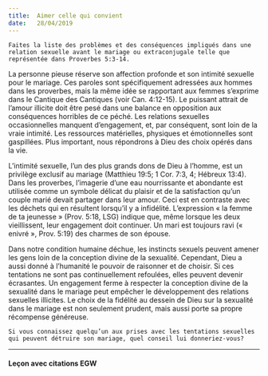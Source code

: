 ```yaml
---
title:  Aimer celle qui convient
date:   28/04/2019
---
```


`Faites la liste des problèmes et des conséquences impliqués dans une relation sexuelle avant le mariage ou extraconjugale telle que représentée dans Proverbes 5:3-14.`

La personne pieuse réserve son affection profonde et son intimité sexuelle pour le mariage. Ces paroles sont spécifiquement adressées aux hommes dans les proverbes, mais la même idée se rapportant aux femmes s’exprime dans le Cantique des Cantiques (voir Can. 4:12-15). Le puissant attrait de l’amour illicite doit être pesé dans une balance en opposition aux conséquences horribles de ce péché. Les relations sexuelles occasionnelles manquent d’engagement, et, par conséquent, sont loin de la vraie intimité. Les ressources matérielles, physiques et émotionnelles sont gaspillées. Plus important, nous répondrons à Dieu des choix opérés dans la vie.

L’intimité sexuelle, l’un des plus grands dons de Dieu à l’homme, est un privilège exclusif au mariage (Matthieu 19:5; 1 Cor. 7:3, 4; Hébreux 13:4). Dans les proverbes, l’imagerie d’une eau nourrissante et abondante est utilisée comme un symbole délicat du plaisir et de la satisfaction qu’un couple marié devait partager dans leur amour. Ceci est en contraste avec les déchets qui en résultent lorsqu’il y a infidélité. L’expression « la femme de ta jeunesse » (Prov. 5:18, LSG) indique que, même lorsque les deux vieillissent, leur engagement doit continuer. Un mari est toujours ravi (« enivré », Prov. 5:19) des charmes de son épouse.

Dans notre condition humaine déchue, les instincts sexuels peuvent amener les gens loin de la conception divine de la sexualité. Cependant, Dieu a aussi donné à l’humanité le pouvoir de raisonner et de choisir. Si ces tentations ne sont pas continuellement refoulées, elles peuvent devenir écrasantes. Un engagement ferme à respecter la conception divine de la sexualité dans le mariage peut empêcher le développement des relations sexuelles illicites. Le choix de la fidélité au dessein de Dieu sur la sexualité dans le mariage est non seulement prudent, mais aussi porte sa propre récompense généreuse.

`Si vous connaissez quelqu’un aux prises avec les tentations sexuelles qui peuvent détruire son mariage, quel conseil lui donneriez-vous?`

---

#### Leçon avec citations EGW
